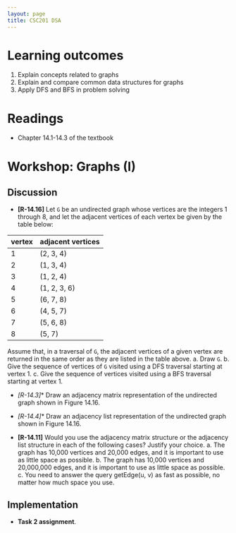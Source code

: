 ```yaml
---
layout: page
title: CSC201 DSA
---
```


# Learning outcomes
1.   Explain concepts related to graphs
2.   Explain and compare common data structures for graphs
3.   Apply DFS and BFS in problem solving



# Readings

*   Chapter 14.1-14.3 of the textbook



# Workshop: Graphs (I)

## Discussion

*   **[R-14.16]** Let `G` be an undirected graph whose vertices are the integers 1 through 8, and let the adjacent vertices of each vertex be given by the table below:

| vertex | adjacent vertices |
| ------ | ----------------- |
| 1      | (2, 3, 4)         |
| 2      | (1, 3, 4)         |
| 3      | (1, 2, 4)         |
| 4      | (1, 2, 3, 6)      |
| 5      | (6, 7, 8)         |
| 6      | (4, 5, 7)         |
| 7      | (5, 6, 8)         |
| 8      | (5, 7)            |

Assume that, in a traversal of `G`, the adjacent vertices of a given vertex are returned in the same order as they are listed in the table above.
a. Draw `G`.
b. Give the sequence of vertices of `G` visited using a DFS traversal starting at vertex 1.
c. Give the sequence of vertices visited using a BFS traversal starting at vertex 1.

 

* **[R-14.3*]** Draw an adjacency matrix representation of the undirected graph shown in Figure 14.16.



*   **[R-14.4*]** Draw an adjacency list representation of the undirected graph shown in Figure 14.16.



*   **[R-14.11]** Would you use the adjacency matrix structure or the adjacency list structure in each of the following cases? Justify your choice.
    a. The graph has 10,000 vertices and 20,000 edges, and it is important to use as little space as possible.
    b. The graph has 10,000 vertices and 20,000,000 edges, and it is important to use as little space as possible.
    c. You need to answer the query getEdge(u, v) as fast as possible, no matter how much space you use.



## Implementation

* **Task 2 assignment**.

